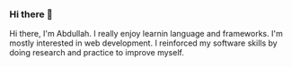 ### Hi there 👋

Hi there, I'm Abdullah. I really enjoy learnin language and frameworks. I'm mostly interested in web development. I reinforced my software skills by doing research and practice to improve myself.
